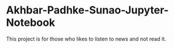 # Akhbar-Padhke-Sunao-Jupyter-Notebook
This project is for those who likes to listen to news and not read it.
